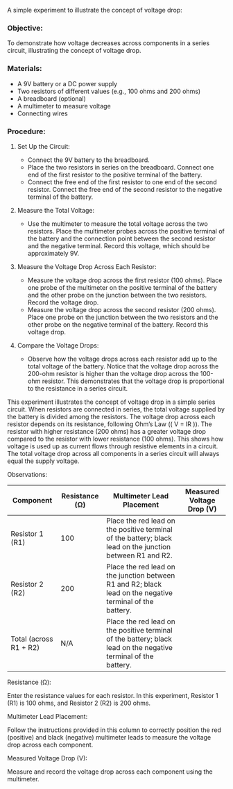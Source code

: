 A simple experiment to illustrate the concept of voltage drop:

### Objective:

To demonstrate how voltage decreases across components in a series circuit, illustrating the concept of voltage drop.

### Materials:

- A 9V battery or a DC power supply
- Two resistors of different values (e.g., 100 ohms and 200 ohms)
- A breadboard (optional)
- A multimeter to measure voltage
- Connecting wires

### Procedure:

1. Set Up the Circuit:

   - Connect the 9V battery to the breadboard.
   - Place the two resistors in series on the breadboard. Connect one end of the first resistor to the positive terminal of the battery.
   - Connect the free end of the first resistor to one end of the second resistor. Connect the free end of the second resistor to the negative terminal of the battery.

2. Measure the Total Voltage:

   - Use the multimeter to measure the total voltage across the two resistors. Place the multimeter probes across the positive terminal of the battery and the connection point between the second resistor and the negative terminal. Record this voltage, which should be approximately 9V.

3. Measure the Voltage Drop Across Each Resistor:

   - Measure the voltage drop across the first resistor (100 ohms). Place one probe of the multimeter on the positive terminal of the battery and the other probe on the junction between the two resistors. Record the voltage drop.
   - Measure the voltage drop across the second resistor (200 ohms). Place one probe on the junction between the two resistors and the other probe on the negative terminal of the battery. Record this voltage drop.

4. Compare the Voltage Drops:

   - Observe how the voltage drops across each resistor add up to the total voltage of the battery. Notice that the voltage drop across the 200-ohm resistor is higher than the voltage drop across the 100-ohm resistor. This demonstrates that the voltage drop is proportional to the resistance in a series circuit.

This experiment illustrates the concept of voltage drop in a simple series circuit. When resistors are connected in series, the total voltage supplied by the battery is divided among the resistors. The voltage drop across each resistor depends on its resistance, following Ohm’s Law (\( V = IR \)). The resistor with higher resistance (200 ohms) has a greater voltage drop compared to the resistor with lower resistance (100 ohms). This shows how voltage is used up as current flows through resistive elements in a circuit. The total voltage drop across all components in a series circuit will always equal the supply voltage.

Observations:

| Component           | Resistance (Ω) | Multimeter Lead Placement                                          | Measured Voltage Drop (V) |
|-------------------------|--------------------|------------------------------------------------------------------------|-------------------------------|
| Resistor 1 (R1)         | 100                | Place the red lead on the positive terminal of the battery; black lead on the junction between R1 and R2. |                               |
| Resistor 2 (R2)         | 200                | Place the red lead on the junction between R1 and R2; black lead on the negative terminal of the battery. |                               |
| Total (across R1 + R2)  | N/A                | Place the red lead on the positive terminal of the battery; black lead on the negative terminal of the battery. |                               |

Resistance (Ω):

Enter the resistance values for each resistor. In this experiment, Resistor 1 (R1) is 100 ohms, and Resistor 2 (R2) is 200 ohms.

Multimeter Lead Placement:

Follow the instructions provided in this column to correctly position the red (positive) and black (negative) multimeter leads to measure the voltage drop across each component.

Measured Voltage Drop (V):

Measure and record the voltage drop across each component using the multimeter.

